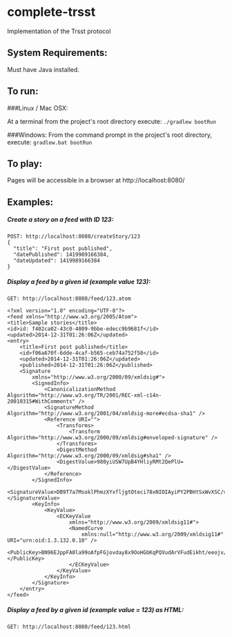 complete-trsst
=============

Implementation of the Trsst protocol

System Requirements:
---------
Must have Java installed.

To run:
-------

###Linux / Mac OSX:

At a terminal from the project's root directory execute:
`./gradlew bootRun`

###Windows:
From the command prompt in the project's root directory, execute:
`gradlew.bat bootRun`

To play:
--------
Pages will be accessible in a browser at http://localhost:8080/

Examples:
---------

##### Create a story on a feed with ID 123:
    POST: http://localhost:8080/createStory/123
    {
      "title": "First post published",
      "datePublished": 1419989166384,
      "dateUpdated": 1419989166384
    }

##### Display a feed by a given id (example value 123):
    GET: http://localhost:8080/feed/123.atom

    <?xml version="1.0" encoding="UTF-8"?>
    <feed xmlns="http://www.w3.org/2005/Atom">
    <title>Sample stories</title>
    <id>id: f402ca02-43c0-4809-9bbe-edecc9b9681f</id>
    <updated>2014-12-31T01:26:06Z</updated>
    <entry>
        <title>First post published</title>
        <id>f06a670f-6dde-4caf-b565-ceb74a752f58</id>
        <updated>2014-12-31T01:26:06Z</updated>
        <published>2014-12-31T01:26:06Z</published>
        <Signature 
            xmlns="http://www.w3.org/2000/09/xmldsig#">
            <SignedInfo>
                <CanonicalizationMethod Algorithm="http://www.w3.org/TR/2001/REC-xml-c14n-20010315#WithComments" />
                <SignatureMethod Algorithm="http://www.w3.org/2001/04/xmldsig-more#ecdsa-sha1" />
                <Reference URI="">
                    <Transforms>
                        <Transform Algorithm="http://www.w3.org/2000/09/xmldsig#enveloped-signature" />
                    </Transforms>
                    <DigestMethod Algorithm="http://www.w3.org/2000/09/xmldsig#sha1" />
                    <DigestValue>980yiUSW7UpB4YHliyRMt2QePlU=</DigestValue>
                </Reference>
            </SignedInfo>
            <SignatureValue>DB9T7a7MsoklPhmzXYxfljgtOteci78xNIOIAyiPY2PBHtSxWvXSC/v1Xlx86gko09niF5sIQJNDAL32LH0y2A==</SignatureValue>
            <KeyInfo>
                <KeyValue>
                    <ECKeyValue 
                        xmlns="http://www.w3.org/2009/xmldsig11#">
                        <NamedCurve 
                            xmlns:null="http://www.w3.org/2009/xmldsig11#" URI="urn:oid:1.3.132.0.10" />
                            <PublicKey>BN96EJppFA0la99oAfpFGjovday8x9OoHGbKqPQVudArVFudEikht/eeojv/VNKLg2b17dGxqXpwtRHQ06yKmrc=</PublicKey>
                        </ECKeyValue>
                    </KeyValue>
                </KeyInfo>
            </Signature>
        </entry>
    </feed>





##### Display a feed by a given id (example value = 123) as HTML:
    GET: http://localhost:8080/feed/123.html


